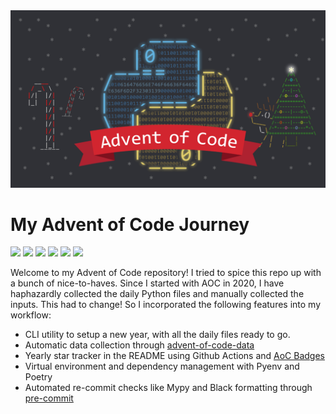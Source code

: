 <img src="aoc.webp">
<h1> My Advent of Code Journey </h1>

![](https://img.shields.io/badge/Stars%202015%20⭐-36-yellow)
![](https://img.shields.io/badge/Stars%202020%20⭐-10-yellow)
![](https://img.shields.io/badge/Stars%202021%20⭐-33-yellow)
![](https://img.shields.io/badge/Stars%202022%20⭐-24-yellow)
![](https://img.shields.io/badge/Stars%202023%20⭐-33-yellow)
![](https://img.shields.io/badge/Stars%202024%20⭐-10-yellow)

<p>
Welcome to my Advent of Code repository! I tried to spice this repo up with a bunch of nice-to-haves. Since I started with AOC in 2020, I have haphazardly collected the daily Python files and manually collected the inputs. This had to change! So I incorporated the following features into my workflow:
</p>
<ul>
  <li> CLI utility to setup a new year, with all the daily files ready to go.</li>
  <li>Automatic data collection through <a href=""https://github.com/wimglenn/advent-of-code-data>advent-of-code-data</a></li>
  <li>Yearly star tracker in the README using Github Actions and <a href="https://github.com/marketplace/actions/aoc-badges">AoC Badges</a></li>
  <li>Virtual environment and dependency management with Pyenv and Poetry</li>
<li>Automated re-commit checks like Mypy and Black formatting through <a href="https://pre-commit.com/">pre-commit</a></li>
